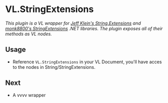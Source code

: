# VL.StringExtensions

_This plugin is a VL wrapper for [Jeff Klein's String.Extensions](https://github.com/Jeff-Klein/String.Extensions) and [monk8800's StringExtensions](https://github.com/monk8800/StringExtensions) .NET libraries. The plugin exposes all of their methods as VL nodes._

## Usage

- Reference `VL.StringExtensions` in your VL Document, you'll have acces to the nodes in String/StringExtensions.

## Next

- A vvvv wrapper